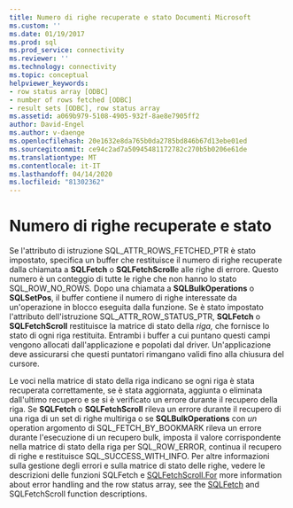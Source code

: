 ```yaml
---
title: Numero di righe recuperate e stato Documenti Microsoft
ms.custom: ''
ms.date: 01/19/2017
ms.prod: sql
ms.prod_service: connectivity
ms.reviewer: ''
ms.technology: connectivity
ms.topic: conceptual
helpviewer_keywords:
- row status array [ODBC]
- number of rows fetched [ODBC]
- result sets [ODBC], row status array
ms.assetid: a069b979-5108-4905-932f-8ae8e7905ff2
author: David-Engel
ms.author: v-daenge
ms.openlocfilehash: 20e1632e8da765b0da2785bd846b67d13ebe01ed
ms.sourcegitcommit: ce94c2ad7a50945481172782c270b5b0206e61de
ms.translationtype: MT
ms.contentlocale: it-IT
ms.lasthandoff: 04/14/2020
ms.locfileid: "81302362"
---
```

# <a name="number-of-rows-fetched-and-status"></a>Numero di righe recuperate e stato
Se l'attributo di istruzione SQL_ATTR_ROWS_FETCHED_PTR è stato impostato, specifica un buffer che restituisce il numero di righe recuperate dalla chiamata a **SQLFetch** o **SQLFetchScroll**e alle righe di errore. Questo numero è un conteggio di tutte le righe che non hanno lo stato SQL_ROW_NO_ROWS. Dopo una chiamata a **SQLBulkOperations** o **SQLSetPos**, il buffer contiene il numero di righe interessate da un'operazione in blocco eseguita dalla funzione. Se è stato impostato l'attributo dell'istruzione SQL_ATTR_ROW_STATUS_PTR, **SQLFetch** o **SQLFetchScroll** restituisce la matrice di stato della *riga,* che fornisce lo stato di ogni riga restituita. Entrambi i buffer a cui puntano questi campi vengono allocati dall'applicazione e popolati dal driver. Un'applicazione deve assicurarsi che questi puntatori rimangano validi fino alla chiusura del cursore.  
  
 Le voci nella matrice di stato della riga indicano se ogni riga è stata recuperata correttamente, se è stata aggiornata, aggiunta o eliminata dall'ultimo recupero e se si è verificato un errore durante il recupero della riga. Se **SQLFetch** o **SQLFetchScroll** rileva un errore durante il recupero di una riga di un set di righe multiriga o se **SQLBulkOperations** con *un* operation argomento di SQL_FETCH_BY_BOOKMARK rileva un errore durante l'esecuzione di un recupero bulk, imposta il valore corrispondente nella matrice di stato della riga per SQL_ROW_ERROR, continua il recupero di righe e restituisce SQL_SUCCESS_WITH_INFO. Per altre informazioni sulla gestione degli errori e sulla matrice di stato delle righe, vedere le descrizioni delle funzioni SQLFetch e [SQLFetchScroll.For](../../../odbc/reference/syntax/sqlfetchscroll-function.md) more information about error handling and the row status array, see the [SQLFetch](../../../odbc/reference/syntax/sqlfetch-function.md) and SQLFetchScroll function descriptions.
